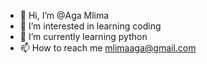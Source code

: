 - 👋 Hi, I’m @Aga Mlima
- 👀 I’m interested in learning coding
- 🌱 I’m currently learning python
- 📫 How to reach me mlimaaga@gmail.com

<!---
AgaMl1ma/AgaMl1ma is a ✨ special ✨ repository because its `README.md` (this file) appears on your GitHub profile.
You can click the Preview link to take a look at your changes.
--->
